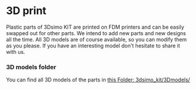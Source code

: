 # 3D print
Plastic parts of 3Dsimo KIT are printed on FDM printers and can be easily swapped out for other parts. We intend to add new parts and new designs all the time. 
All 3D models are of course available, so you can modify them as you please. If you have an interesting model don't hesitate to share it with us.

### 3D models folder
You can find all 3D models of the parts in [this Folder: 3dsimo_kit/3Dmodels/](../3Dmodels/)
